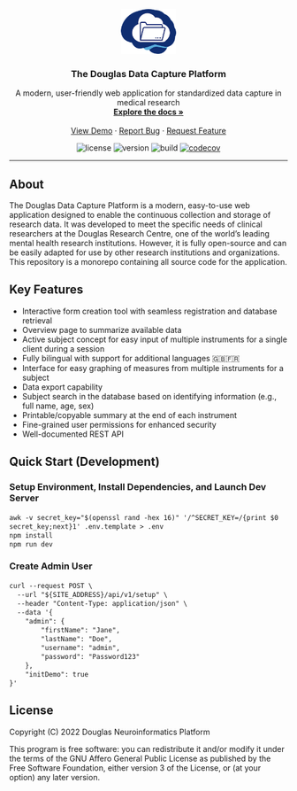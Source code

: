 <!-- PROJECT LOGO -->
<div align="center">
  <a href="https://github.com/DouglasNeuroInformatics/DouglasDataCapturePlatform">
    <img src=".github/assets/logo.png" alt="Logo" width="100" >
  </a>
  <h3 align="center">The Douglas Data Capture Platform</h3>
  <p align="center">
    A modern, user-friendly web application for standardized data capture in medical research
    <br />
    <a href="https://datacapture.douglasneuroinformatics.ca/docs">
      <strong>Explore the docs »
      </strong>
    </a>
    <br />
    <br />
    <a href="https://datacapture.douglasneuroinformatics.ca">View Demo</a>
    ·
    <a href="https://github.com/DouglasNeuroInformatics/DouglasDataCapturePlatform/issues">Report Bug</a>
    ·
    <a href="https://github.com/DouglasNeuroInformatics/DouglasDataCapturePlatform/issues">Request Feature</a>
  </p>
</div>

<!-- PROJECT SHIELDS -->
<div align="center">

  ![license](https://img.shields.io/github/license/DouglasNeuroInformatics/DouglasDataCapturePlatform)
  ![version](https://img.shields.io/github/package-json/v/DouglasNeuroInformatics/DouglasDataCapturePlatform)
  ![build](https://github.com/DouglasNeuroInformatics/DouglasDataCapturePlatform/actions/workflows/build.yaml/badge.svg)
  [![codecov](https://codecov.io/gh/DouglasNeuroInformatics/DouglasDataCapturePlatform/branch/main/graph/badge.svg?token=XHC7BY6PJ1)](https://codecov.io/gh/DouglasNeuroInformatics/DouglasDataCapturePlatform)
</div>
<hr />

## About

The Douglas Data Capture Platform is a modern, easy-to-use web application designed to enable the continuous collection and storage of research data. It was developed to meet the specific needs of clinical researchers at the Douglas Research Centre, one of the world’s leading mental health research institutions. However, it is fully open-source and can be easily adapted for use by other research institutions and organizations. This repository is a monorepo containing all source code for the application. 

## Key Features

- Interactive form creation tool with seamless registration and database retrieval
- Overview page to summarize available data
- Active subject concept for easy input of multiple instruments for a single client during a session
- Fully bilingual with support for additional languages 🇬🇧🇫🇷
- Interface for easy graphing of measures from multiple instruments for a subject
- Data export capability
- Subject search in the database based on identifying information (e.g., full name, age, sex)
- Printable/copyable summary at the end of each instrument
- Fine-grained user permissions for enhanced security
- Well-documented REST API

## Quick Start (Development)

### Setup Environment, Install Dependencies, and Launch Dev Server
```shell
awk -v secret_key="$(openssl rand -hex 16)" '/^SECRET_KEY=/{print $0 secret_key;next}1' .env.template > .env
npm install
npm run dev
```

### Create Admin User
```shell
curl --request POST \
  --url "${SITE_ADDRESS}/api/v1/setup" \
  --header "Content-Type: application/json" \
  --data '{
    "admin": {
        "firstName": "Jane",
        "lastName": "Doe",
        "username": "admin",
        "password": "Password123"
    },
    "initDemo": true
}'
```

## License

Copyright (C) 2022 Douglas Neuroinformatics Platform

This program is free software: you can redistribute it and/or modify
it under the terms of the GNU Affero General Public License as published by
the Free Software Foundation, either version 3 of the License, or
(at your option) any later version.
